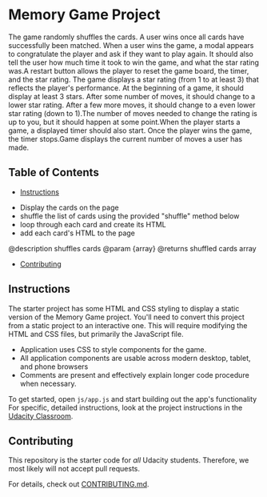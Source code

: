 # Memory Game Project
The game randomly shuffles the cards. A user wins once all cards have successfully been matched.
When a user wins the game, a modal appears to congratulate the player and ask if they want to play again. It should also tell the user how much time it took to win the game, and what the star rating was.A restart button allows the player to reset the game board, the timer, and the star rating.
The game displays a star rating (from 1 to at least 3) that reflects the player's performance. At the beginning of a game, it should display at least 3 stars. After some number of moves, it should change to a lower star rating. After a few more moves, it should change to a even lower star rating (down to 1).The number of moves needed to change the rating is up to you, but it should happen at some point.When the player starts a game, a displayed timer should also start. Once the player wins the game, the timer stops.Game displays the current number of moves a user has made.

## Table of Contents

* [Instructions](#instructions)
 - Display the cards on the page
 - shuffle the list of cards using the provided "shuffle" method below
 - loop through each card and create its HTML
 - add each card's HTML to the page
 
 @description shuffles cards
 @param {array}
 @returns shuffled cards array

* [Contributing](#contributing)

## Instructions

The starter project has some HTML and CSS styling to display a static version of the Memory Game project. You'll need to convert this project from a static project to an interactive one. This will require modifying the HTML and CSS files, but primarily the JavaScript file.
- Application uses CSS to style components for the game.
- All application components are usable across modern desktop, tablet, and phone browsers
- Comments are present and effectively explain longer code procedure when necessary.

To get started, open `js/app.js` and start building out the app's functionality
For specific, detailed instructions, look at the project instructions in the [Udacity Classroom](https://classroom.udacity.com/me).

## Contributing

This repository is the starter code for _all_ Udacity students. Therefore, we most likely will not accept pull requests.

For details, check out [CONTRIBUTING.md](CONTRIBUTING.md).
